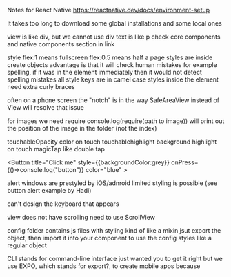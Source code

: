 Notes for React Native
https://reactnative.dev/docs/environment-setup

It takes too long to download
some global installations and some local ones

view is like div, but we cannot use div
text is like p
check core components and native components section in link

style flex:1 means fullscreen
flex:0.5 means half a page
styles are inside create objects
advantage is that it will check human mistakes for example spelling, if it was in the element immediately then it would not detect spelling mistakes
all style keys are in camel case
styles inside the element need extra curly braces

often on a phone screen the "notch" is in the way
SafeAreaView instead of View will resolve that issue

for images we need require
console.log(require(path to image)) will print out the position of the image in the folder (not the index)

touchableOpacity color on touch
touchablehighlight background highlight on touch
magicTap like double tap

<Button title="Click me" style={{backgroundColor:grey}} onPress={()=>console.log("button")} color="blue" >

alert windows are prestyled by iOS/adnroid
limited styling is possible (see button alert example by Hadi)

can't design the keyboard that appears

view does not have scrolling
need to use ScrollView

config folder contains js files with styling
kind of like a mixin
jsut export the object, then import it into your component to use the config styles like a regular object

CLI stands for command-line interface just wanted you to get it right
but we use EXPO, which stands for export?, to create mobile apps because
